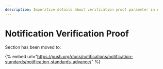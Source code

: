 ```yaml
---
description: Imperative details about verification proof parameter in notification payload
---
```


# Notification Verification Proof

Section has been moved to:

{% embed url="https://push.org/docs/notifications/notification-standards/notification-standards-advance/" %}
